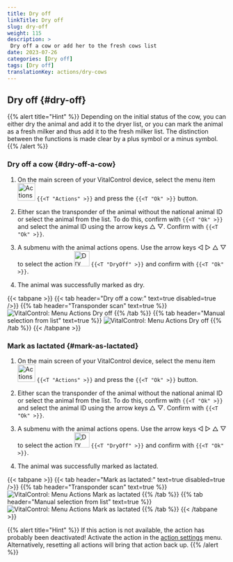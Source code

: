 ```yaml
---
title: Dry off
linkTitle: Dry off
slug: dry-off
weight: 115
description: >
 Dry off a cow or add her to the fresh cows list
date: 2023-07-26
categories: [Dry off]
tags: [Dry off]
translationKey: actions/dry-cows
---
```


## Dry off {#dry-off}

{{% alert title="Hint" %}}
Depending on the initial status of the cow, you can either dry the animal and add it to the dryer list, or you can mark the animal as a fresh milker and thus add it to the fresh milker list. The distinction between the functions is made clear by a plus symbol or a minus symbol.
{{% /alert %}}

### Dry off a cow {#dry-off-a-cow}

1. On the main screen of your VitalControl device, select the menu item &nbsp;<img src="/icons/actions.svg" width="40" align="bottom" alt="Actions" /> `{{<T "Actions" >}}` and press the `{{<T "Ok" >}}` button.

2. Either scan the transponder of the animal without the national animal ID or select the animal from the list. To do this, confirm with `{{<T "Ok" >}}` and select the animal ID using the arrow keys △ ▽. Confirm with `{{<T "Ok" >}}`.

3. A submenu with the animal actions opens. Use the arrow keys ◁ ▷ △ ▽ to select the action <img src="/icons/actions/dryoff-plus.svg" width="35" align="bottom" alt="Dry off" /> `{{<T "DryOff" >}}` and confirm with `{{<T "Ok" >}}`.

4. The animal was successfully marked as dry.

{{< tabpane >}}
{{< tab header="Dry off a cow:" text=true disabled=true />}}
{{% tab header="Transponder scan" text=true %}}
![VitalControl: Menu Actions Dry off](../images/dryoff-scan.png "Dry off a cow")
{{% /tab %}}
{{% tab header="Manual selection from list" text=true %}}
![VitalControl: Menu Actions Dry off](../images/dryoff.png "Dry off a cow")
{{% /tab %}}
{{< /tabpane >}}

### Mark as lactated {#mark-as-lactated}

1. On the main screen of your VitalControl device, select the menu item &nbsp;<img src="/icons/actions.svg" width="40" align="bottom" alt="Actions" /> `{{<T "Actions" >}}` and press the `{{<T "Ok" >}}` button.

2. Either scan the transponder of the animal without the national animal ID or select the animal from the list. To do this, confirm with `{{<T "Ok" >}}` and select the animal ID using the arrow keys △ ▽. Confirm with `{{<T "Ok" >}}`.

3. A submenu with the animal actions opens. Use the arrow keys ◁ ▷ △ ▽ to select the action <img src="/icons/actions/dryoff-minus.svg" width="35" align="bottom" alt="Dry off" /> `{{<T "DryOff" >}}` and confirm with `{{<T "Ok" >}}`.

4. The animal was successfully marked as lactated.

{{< tabpane >}}
{{< tab header="Mark as lactated:" text=true disabled=true />}}
{{% tab header="Transponder scan" text=true %}}
![VitalControl: Menu Actions Mark as lactated](../images/lactated-scan.png "Mark as lactated")
{{% /tab %}}
{{% tab header="Manual selection from list" text=true %}}
![VitalControl: Menu Actions Mark as lactated](../images/lactated.png "Mark as lactated")
{{% /tab %}}
{{< /tabpane >}}


{{% alert title="Hint" %}}
If this action is not available, the action has probably been deactivated! Activate the action in the [action settings](../setting) menu. Alternatively, resetting all actions will bring that action back up.
{{% /alert %}}
